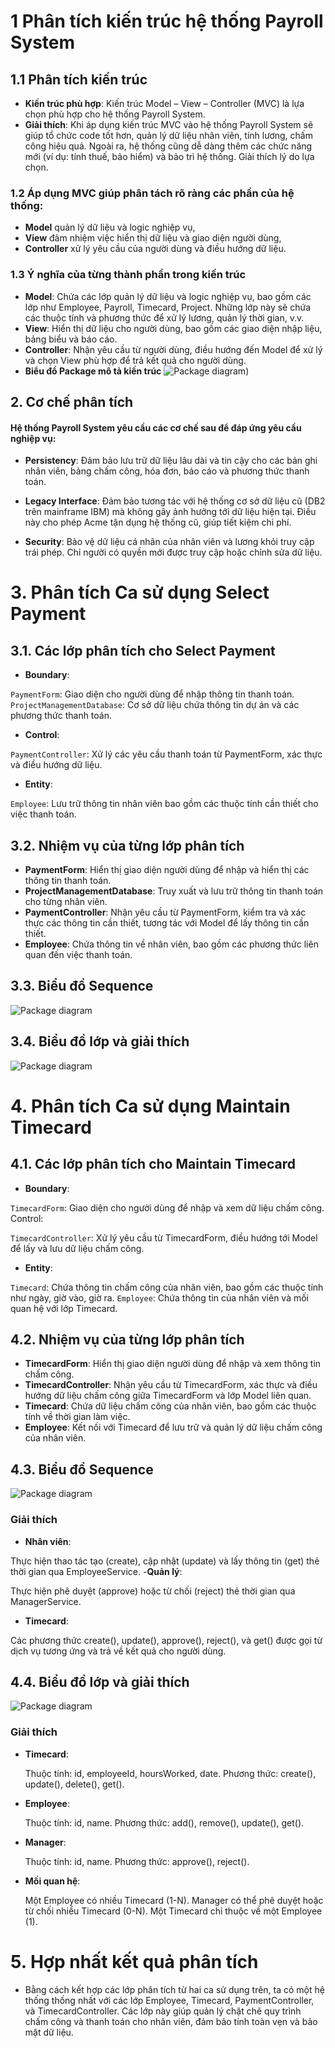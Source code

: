 # 1 Phân tích kiến trúc hệ thống Payroll System

## 1.1 Phân tích kiến trúc

- **Kiến trúc phù hợp**: Kiến trúc Model – View – Controller (MVC) là lựa chọn phù hợp cho hệ thống Payroll System.
- 
  **Giải thích**: Khi áp dụng kiến trúc MVC vào hệ thống Payroll System sẽ giúp tổ chức code tốt hơn, quản lý dữ liệu nhân viên, tính lương, chấm công hiệu quả. Ngoài ra, hệ thống cũng dễ dàng thêm các chức năng mới (ví dụ: tính thuế, bảo hiểm) và bảo trì hệ thống.
Giải thích lý do lựa chọn.
 ### 1.2 Áp dụng MVC giúp phân tách rõ ràng các phần của hệ thống:

- **Model** quản lý dữ liệu và logic nghiệp vụ,
- **View** đảm nhiệm việc hiển thị dữ liệu và giao diện người dùng,
- **Controller** xử lý yêu cầu của người dùng và điều hướng dữ liệu.
### 1.3 Ý nghĩa của từng thành phần trong kiến trúc
- **Model**: Chứa các lớp quản lý dữ liệu và logic nghiệp vụ, bao gồm các lớp như Employee, Payroll, Timecard, Project. Những lớp này sẽ chứa các thuộc tính và phương thức để xử lý lương, quản lý thời gian, v.v.
- **View**: Hiển thị dữ liệu cho người dùng, bao gồm các giao diện nhập liệu, bảng biểu và báo cáo.
- **Controller**: Nhận yêu cầu từ người dùng, điều hướng đến Model để xử lý và chọn View phù hợp để trả kết quả cho người dùng.
- **Biểu đồ Package mô tả kiến trúc**
![Package diagram](https://www.planttext.com/api/plantuml/png/ZLDDRy8m3BttLqGzWL3_G0yJqzYa7IeX8UrkMWCP-QXY5uGc_lkIqD8WO5ekLVnilvTdTquCZZkjiXRgFMnHv9LjKENY9nF-r0g8nBjkbJqXzi5m2jcKGXeU0mOqbcB5JfhjDJhJiCSbd3GQdcoiqwNeRn_-CYt5mSecPfyJlYGbfMmluGfvPvixgWAqxGoNOgCiZBfcX0fhNgQravGu9da8tMjiS0zIjzPow31vAjhPRqzKWV4sXim5CAo1KjTc18Uh7Vrp5iWW5Jqr9jPjSU1VCN17G_7dPGhJ6pVEsJaRv_abyNWxphvJ059jZQHMmIcHyS2AdJts2YX-1k9RLrB-DslOMQNGFLGnmgcMrjaQYVwrER7W04esm7_ksjfQXM16ZN7LHL6yY555AVAEaF8i4HOoWbi1QmEBXwDx0OXDFDBRvw4vcYRyKhy0))

## 2. Cơ chế phân tích
#### Hệ thống Payroll System yêu cầu các cơ chế sau để đáp ứng yêu cầu nghiệp vụ:

- **Persistency**: Đảm bảo lưu trữ dữ liệu lâu dài và tin cậy cho các bản ghi nhân viên, bảng chấm công, hóa đơn, báo cáo và phương thức thanh toán.

- **Legacy Interface**: Đảm bảo tương tác với hệ thống cơ sở dữ liệu cũ (DB2 trên mainframe IBM) mà không gây ảnh hưởng tới dữ liệu hiện tại. Điều này cho phép Acme tận dụng hệ thống cũ, giúp tiết kiệm chi phí.

- **Security**: Bảo vệ dữ liệu cá nhân của nhân viên và lương khỏi truy cập trái phép. Chỉ người có quyền mới được truy cập hoặc chỉnh sửa dữ liệu.

# 3. Phân tích Ca sử dụng Select Payment
## 3.1. Các lớp phân tích cho Select Payment
- **Boundary**:

`PaymentForm`: Giao diện cho người dùng để nhập thông tin thanh toán.
`ProjectManagementDatabase`: Cơ sở dữ liệu chứa thông tin dự án và các phương thức thanh toán.
- **Control**:

`PaymentController`: Xử lý các yêu cầu thanh toán từ PaymentForm, xác thực và điều hướng dữ liệu.
- **Entity**:

`Employee`: Lưu trữ thông tin nhân viên bao gồm các thuộc tính cần thiết cho việc thanh toán.
 ## 3.2. Nhiệm vụ của từng lớp phân tích
- **PaymentForm**: Hiển thị giao diện người dùng để nhập và hiển thị các thông tin thanh toán.
- **ProjectManagementDatabase**: Truy xuất và lưu trữ thông tin thanh toán cho từng nhân viên.
- **PaymentController**: Nhận yêu cầu từ PaymentForm, kiểm tra và xác thực các thông tin cần thiết, tương tác với Model để lấy thông tin cần thiết.
- **Employee**: Chứa thông tin về nhân viên, bao gồm các phương thức liên quan đến việc thanh toán.
## 3.3. Biểu đồ Sequence
![Package diagram](https://www.planttext.com/api/plantuml/png/TL0x3i8m3DrpYemmz08TK2KA6n8I9t1JWuASE8hTeRSlvTU2slNzxKeKidQ133ZbR0yX4VU89ZrWxto2gFOCVS2eHyvX2TzprCn4c7_Pp7TqUe88DnnrDIWq86ZCfyKMktbuQQ-Ug4O5JxBPcXarKqvrfPMk2LudwSGz3MiBIfioEnHvsyQ0DQqjbglJ2xeeQ2VB2_wlQxqaWlvhCHN6Tlpz0000)

## 3.4. Biểu đồ lớp và giải thích
![Package diagram](https://www.planttext.com/api/plantuml/png/VLBBReD03Bpp5IjEZH0_mA5ArRHI3f4YvGiC6BhjFj3Q8A6g_zu5iZnQaJtQC_RCU8_4uBZLAYeK48ahz1eDlrkdnNSa_4kRgNH1_h1b9cxifAcd5cZR6iv4fIpmM4e85HPyNNEU3fdeh2mdW2-ZUnc9smQrkPQ1ERT-egsoLslOMQNGtVKbZRC54WLYvQLdQn-R9HqeMGBZ8tHkhK8mo-ettIZR8uP4f8z1cibmQa3Z9fL4mzV3-NzyEVlf4xk0WHe7r0aOSg2mBI7evd7tMvoGGIhQjrbZ2FB6m2q5udbIVfW5Und_WqtJv_NaJCGj8SNHdCCAiD0yJ0wtXO8zTcVgdjbXHpCSPg6EVt0WXRKUKqa_gXHv7qT7DENmRty1)

# 4. Phân tích Ca sử dụng Maintain Timecard
## 4.1. Các lớp phân tích cho Maintain Timecard
- **Boundary**:

`TimecardForm`: Giao diện cho người dùng để nhập và xem dữ liệu chấm công.
Control:

`TimecardController`: Xử lý yêu cầu từ TimecardForm, điều hướng tới Model để lấy và lưu dữ liệu chấm công.
- **Entity**:

`Timecard`: Chứa thông tin chấm công của nhân viên, bao gồm các thuộc tính như ngày, giờ vào, giờ ra.
`Employee`: Chứa thông tin của nhân viên và mối quan hệ với lớp Timecard.
## 4.2. Nhiệm vụ của từng lớp phân tích
- **TimecardForm**: Hiển thị giao diện người dùng để nhập và xem thông tin chấm công.
- **TimecardController**: Nhận yêu cầu từ TimecardForm, xác thực và điều hướng dữ liệu chấm công giữa TimecardForm và lớp Model liên quan.
- **Timecard**: Chứa dữ liệu chấm công của nhân viên, bao gồm các thuộc tính về thời gian làm việc.
- **Employee**: Kết nối với Timecard để lưu trữ và quản lý dữ liệu chấm công của nhân viên.
## 4.3. Biểu đồ Sequence
![Package diagram](https://www.planttext.com/api/plantuml/png/ZP913eCW44Ntd89bk_02BXetNNRLNc024qCZIAQZIMzVgMABYU0Ivir_uOVcnK0ys4w0ufxarVgkVoCknniuQ964do2ZZ0V7yc4iAY2TNCQzEz9e52Qp9IIEH6HbTTdkrL8H0kFfB3QJ04Vp7nMlPBKVfYSkBnsyFY1TgRnqnhxIvUKX9YsXbk0zzMD8IoUfyaSbpfsmafFmYOeBoXNA6cVgGBKjSgdN6ScNIiW3kM1hqEdmNyK7)
### Giải thích 
- **Nhân viên**:

Thực hiện thao tác tạo (create), cập nhật (update) và lấy thông tin (get) thẻ thời gian qua EmployeeService.
-**Quản lý**:

Thực hiện phê duyệt (approve) hoặc từ chối (reject) thẻ thời gian qua ManagerService.
- **Timecard**:

Các phương thức create(), update(), approve(), reject(), và get() được gọi từ dịch vụ tương ứng và trả về kết quả cho người dùng.

## 4.4. Biểu đồ lớp và giải thích
![Package diagram](https://www.planttext.com/api/plantuml/png/fP8zRy8m441t_meh4mK5mPe1CRH3Xqv5wdpANLDJV-boGK8L_nsdEA5GL5N2W-LxPzdlpbwt0YoTiwgsqBPwOnpLmAY_b4wZD5Xfu-KKa8isx8cUVyAFq77x5lYJ4dst0J974AhqOvg_urdDbDQJXqhlWi4JwoB-OaYMhbb3qeD1JXrKrdtAHZTrFRXay2fiV9ETAAPg7Ncvu3D0lBoGoONTFsIpsA1n5di13mtnlLunSkyXkV1p2wvijrJB7xkIrlYmPRaQVIjTB0irkFQPpNX6iPZFfuKQEtmpgzRaiVyzHm00)
### Giải thích 
- **Timecard**:

  Thuộc tính: id, employeeId, hoursWorked, date.
  Phương thức: create(), update(), delete(), get().
- **Employee**:

  Thuộc tính: id, name.
  Phương thức: add(), remove(), update(), get().
- **Manager**:

  Thuộc tính: id, name.
 Phương thức: approve(), reject().
- **Mối quan hệ**:
  
  Một Employee có nhiều Timecard (1-N).
Manager có thể phê duyệt hoặc từ chối nhiều Timecard (0-N).
Một Timecard chỉ thuộc về một Employee (1).

# 5. Hợp nhất kết quả phân tích
- Bằng cách kết hợp các lớp phân tích từ hai ca sử dụng trên, ta có một hệ thống thống nhất với các lớp Employee, Timecard, PaymentController, và TimecardController. Các lớp này giúp quản lý chặt chẽ quy trình chấm công và thanh toán cho nhân viên, đảm bảo tính toàn vẹn và bảo mật dữ liệu.

